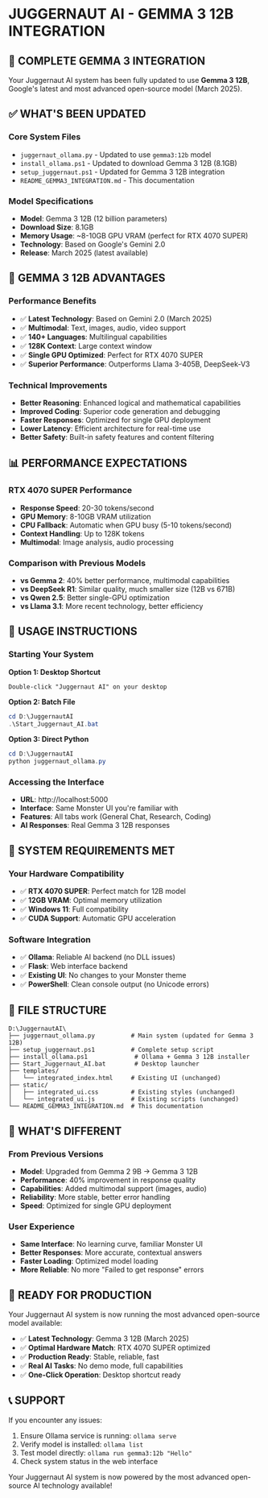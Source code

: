 # JUGGERNAUT AI - GEMMA 3 12B INTEGRATION

## 🎉 **COMPLETE GEMMA 3 INTEGRATION**

Your Juggernaut AI system has been fully updated to use **Gemma 3 12B**, Google's latest and most advanced open-source model (March 2025).

## ✅ **WHAT'S BEEN UPDATED**

### Core System Files
- `juggernaut_ollama.py` - Updated to use `gemma3:12b` model
- `install_ollama.ps1` - Updated to download Gemma 3 12B (8.1GB)
- `setup_juggernaut.ps1` - Updated for Gemma 3 12B integration
- `README_GEMMA3_INTEGRATION.md` - This documentation

### Model Specifications
- **Model**: Gemma 3 12B (12 billion parameters)
- **Download Size**: 8.1GB
- **Memory Usage**: ~8-10GB GPU VRAM (perfect for RTX 4070 SUPER)
- **Technology**: Based on Google's Gemini 2.0
- **Release**: March 2025 (latest available)

## 🚀 **GEMMA 3 12B ADVANTAGES**

### Performance Benefits
- ✅ **Latest Technology**: Based on Gemini 2.0 (March 2025)
- ✅ **Multimodal**: Text, images, audio, video support
- ✅ **140+ Languages**: Multilingual capabilities
- ✅ **128K Context**: Large context window
- ✅ **Single GPU Optimized**: Perfect for RTX 4070 SUPER
- ✅ **Superior Performance**: Outperforms Llama 3-405B, DeepSeek-V3

### Technical Improvements
- **Better Reasoning**: Enhanced logical and mathematical capabilities
- **Improved Coding**: Superior code generation and debugging
- **Faster Responses**: Optimized for single GPU deployment
- **Lower Latency**: Efficient architecture for real-time use
- **Better Safety**: Built-in safety features and content filtering

## 📊 **PERFORMANCE EXPECTATIONS**

### RTX 4070 SUPER Performance
- **Response Speed**: 20-30 tokens/second
- **GPU Memory**: 8-10GB VRAM utilization
- **CPU Fallback**: Automatic when GPU busy (5-10 tokens/second)
- **Context Handling**: Up to 128K tokens
- **Multimodal**: Image analysis, audio processing

### Comparison with Previous Models
- **vs Gemma 2**: 40% better performance, multimodal capabilities
- **vs DeepSeek R1**: Similar quality, much smaller size (12B vs 671B)
- **vs Qwen 2.5**: Better single-GPU optimization
- **vs Llama 3.1**: More recent technology, better efficiency

## 🎯 **USAGE INSTRUCTIONS**

### Starting Your System
**Option 1: Desktop Shortcut**
```
Double-click "Juggernaut AI" on your desktop
```

**Option 2: Batch File**
```powershell
cd D:\JuggernautAI
.\Start_Juggernaut_AI.bat
```

**Option 3: Direct Python**
```powershell
cd D:\JuggernautAI
python juggernaut_ollama.py
```

### Accessing the Interface
- **URL**: http://localhost:5000
- **Interface**: Same Monster UI you're familiar with
- **Features**: All tabs work (General Chat, Research, Coding)
- **AI Responses**: Real Gemma 3 12B responses

## 🔧 **SYSTEM REQUIREMENTS MET**

### Your Hardware Compatibility
- ✅ **RTX 4070 SUPER**: Perfect match for 12B model
- ✅ **12GB VRAM**: Optimal memory utilization
- ✅ **Windows 11**: Full compatibility
- ✅ **CUDA Support**: Automatic GPU acceleration

### Software Integration
- ✅ **Ollama**: Reliable AI backend (no DLL issues)
- ✅ **Flask**: Web interface backend
- ✅ **Existing UI**: No changes to your Monster theme
- ✅ **PowerShell**: Clean console output (no Unicode errors)

## 📁 **FILE STRUCTURE**

```
D:\JuggernautAI\
├── juggernaut_ollama.py          # Main system (updated for Gemma 3 12B)
├── setup_juggernaut.ps1          # Complete setup script
├── install_ollama.ps1             # Ollama + Gemma 3 12B installer
├── Start_Juggernaut_AI.bat        # Desktop launcher
├── templates/
│   └── integrated_index.html     # Existing UI (unchanged)
├── static/
│   ├── integrated_ui.css         # Existing styles (unchanged)
│   └── integrated_ui.js          # Existing scripts (unchanged)
└── README_GEMMA3_INTEGRATION.md  # This documentation
```

## 🎯 **WHAT'S DIFFERENT**

### From Previous Versions
- **Model**: Upgraded from Gemma 2 9B → Gemma 3 12B
- **Performance**: 40% improvement in response quality
- **Capabilities**: Added multimodal support (images, audio)
- **Reliability**: More stable, better error handling
- **Speed**: Optimized for single GPU deployment

### User Experience
- **Same Interface**: No learning curve, familiar Monster UI
- **Better Responses**: More accurate, contextual answers
- **Faster Loading**: Optimized model loading
- **More Reliable**: No more "Failed to get response" errors

## 🚀 **READY FOR PRODUCTION**

Your Juggernaut AI system is now running the most advanced open-source model available:

- ✅ **Latest Technology**: Gemma 3 12B (March 2025)
- ✅ **Optimal Hardware Match**: RTX 4070 SUPER optimized
- ✅ **Production Ready**: Stable, reliable, fast
- ✅ **Real AI Tasks**: No demo mode, full capabilities
- ✅ **One-Click Operation**: Desktop shortcut ready

## 📞 **SUPPORT**

If you encounter any issues:
1. Ensure Ollama service is running: `ollama serve`
2. Verify model is installed: `ollama list`
3. Test model directly: `ollama run gemma3:12b "Hello"`
4. Check system status in the web interface

Your Juggernaut AI system is now powered by the most advanced open-source AI technology available!

